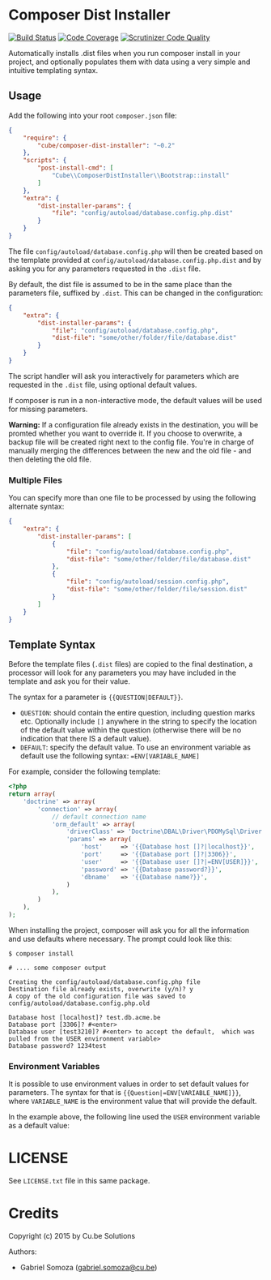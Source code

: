 # Composer Dist Installer
[![Build Status](https://travis-ci.org/Cube-Solutions/composer-dist-installer.svg?branch=master)](https://travis-ci.org/Cube-Solutions/composer-dist-installer)
[![Code Coverage](https://scrutinizer-ci.com/g/Cube-Solutions/composer-dist-installer/badges/coverage.png?b=master)](https://scrutinizer-ci.com/g/Cube-Solutions/composer-dist-installer/?branch=master)
[![Scrutinizer Code Quality](https://scrutinizer-ci.com/g/Cube-Solutions/composer-dist-installer/badges/quality-score.png?b=master)](https://scrutinizer-ci.com/g/Cube-Solutions/composer-dist-installer/?branch=master)

Automatically installs .dist files when you run composer install in your project, and optionally populates them with
data using a very simple and intuitive templating syntax.

## Usage

Add the following into your root `composer.json` file:

```json
{
    "require": {
        "cube/composer-dist-installer": "~0.2"
    },
    "scripts": {
        "post-install-cmd": [
            "Cube\\ComposerDistInstaller\\Bootstrap::install"
        ]
    },
    "extra": {
        "dist-installer-params": {
            "file": "config/autoload/database.config.php.dist"
        }
    }
}
```

The file `config/autoload/database.config.php` will then be created based on the template provided at
`config/autoload/database.config.php.dist` and by asking you for any parameters requested in the `.dist` file.

By default, the dist file is assumed to be in the same place than the parameters file, suffixed by ``.dist``. 
This can be changed in the configuration:

```json
{
    "extra": {
        "dist-installer-params": {
            "file": "config/autoload/database.config.php",
            "dist-file": "some/other/folder/file/database.dist"
        }
    }
}
```

The script handler will ask you interactively for parameters which are requested in the `.dist` file, using optional
default values.

If composer is run in a non-interactive mode, the default values will be used for missing parameters.

**Warning:** If a configuration file already exists in the destination, you will be promted whether you want to override
it. If you choose to overwrite, a backup file will be created right next to the config file. You're in charge of 
manually merging the differences between the new and the old file - and then deleting the old file.

### Multiple Files
You can specify more than one file to be processed by using the following alternate syntax:

```json
{
    "extra": {
        "dist-installer-params": [
            {
                "file": "config/autoload/database.config.php",
                "dist-file": "some/other/folder/file/database.dist"
            },
            {
                "file": "config/autoload/session.config.php",
                "dist-file": "some/other/folder/file/session.dist"
            }
        ]
    }
}
```

## Template Syntax
Before the template files (`.dist` files) are copied to the final destination, a processor will look for any parameters
you may have included in the template and ask you for their value.
 
The syntax for a parameter is `{{QUESTION|DEFAULT}}`.

* `QUESTION`: should contain the entire question, including question marks etc. Optionally include `[]` anywhere in the 
    string to specify the location of the default value within the question (otherwise there will be no indication that
    there IS a default value).
* `DEFAULT`: specify the default value. To use an environment variable as default use the following syntax: 
    `=ENV[VARIABLE_NAME]`

For example, consider the following template:
```php
<?php
return array(
    'doctrine' => array(
        'connection' => array(
            // default connection name
            'orm_default' => array(
                'driverClass' => 'Doctrine\DBAL\Driver\PDOMySql\Driver',
                'params' => array(
                    'host'     => '{{Database host []?|localhost}}',
                    'port'     => '{{Database port []?|3306}}',
                    'user'     => '{{Database user []?|=ENV[USER]}}',
                    'password' => '{{Database password?}}',
                    'dbname'   => '{{Database name?}}',
                )
            ),
        )
    ),
);
```

When installing the project, composer will ask you for all the information and use defaults where necessary. The prompt
could look like this:

```
$ composer install

# .... some composer output

Creating the config/autoload/database.config.php file
Destination file already exists, overwrite (y/n)? y
A copy of the old configuration file was saved to config/autoload/database.config.php.old

Database host [localhost]? test.db.acme.be
Database port [3306]? #<enter>
Database user [test3210]? #<enter> to accept the default,  which was pulled from the USER environment variable>
Database password? 1234test
```

### Environment Variables
It is possible to use environment values in order to set default values for parameters. The syntax for that is
`{{Question|=ENV[VARIABLE_NAME]}}`, where `VARIABLE_NAME` is the environment value that will provide the default.

In the example above, the following line used the `USER` environment variable as a default value:

# LICENSE
See `LICENSE.txt` file in this same package.

# Credits

Copyright (c) 2015 by Cu.be Solutions

Authors:
* Gabriel Somoza (gabriel.somoza@cu.be)
